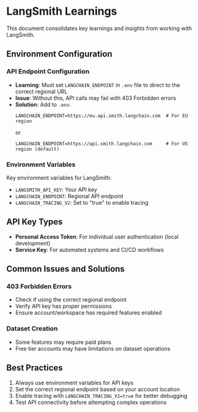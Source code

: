 # LangSmith Learnings

This document consolidates key learnings and insights from working with LangSmith.

## Environment Configuration

### API Endpoint Configuration

- **Learning**: Must set `LANGCHAIN_ENDPOINT` in `.env` file to direct to the correct regional URL
- **Issue**: Without this, API calls may fail with 403 Forbidden errors
- **Solution**: Add to `.env`:
  ```
  LANGCHAIN_ENDPOINT=https://eu.api.smith.langchain.com  # For EU region
  ```
  or
  ```
  LANGCHAIN_ENDPOINT=https://api.smith.langchain.com     # For US region (default)
  ```

### Environment Variables

Key environment variables for LangSmith:

- `LANGSMITH_API_KEY`: Your API key
- `LANGCHAIN_ENDPOINT`: Regional API endpoint
- `LANGCHAIN_TRACING_V2`: Set to "true" to enable tracing

## API Key Types

- **Personal Access Token**: For individual user authentication (local development)
- **Service Key**: For automated systems and CI/CD workflows

## Common Issues and Solutions

### 403 Forbidden Errors

- Check if using the correct regional endpoint
- Verify API key has proper permissions
- Ensure account/workspace has required features enabled

### Dataset Creation

- Some features may require paid plans
- Free tier accounts may have limitations on dataset operations

## Best Practices

1. Always use environment variables for API keys
2. Set the correct regional endpoint based on your account location
3. Enable tracing with `LANGCHAIN_TRACING_V2=true` for better debugging
4. Test API connectivity before attempting complex operations
